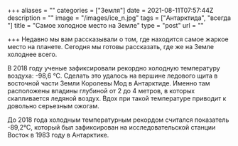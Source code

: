 +++
aliases = ""
categories = ["Земля"]
date = 2021-08-11T07:57:44Z
description = ""
image = "/images/ice_n.jpg"
tags = ["Антарктида", "всегда "]
title = "Самое холодное место на Земле"
type = "post"
url = ""

+++
Недавно мы вам рассказывали о том, где находится самое жаркое место на планете. Сегодня мы готовы рассказать, где же на Земле холоднее всего.  
  
В 2018 году ученые зафиксировали рекордно холодную температуру воздуха: -98,6 °С. Сделать это удалось на вершине ледового щита в восточной части Земли Королевы Мод в Антарктиде. Именно там расположены впадины глубиной от 2 до 4 метров, в которых скапливается ледяной воздух. Вдох при такой температуре приводит к довольно серьезным ожогам.  
  
До 2018 года холодным температурным рекордом считался показатель -89,2°С, который был зафиксирован на исследовательской станции Восток в 1983 году в Антарктике.